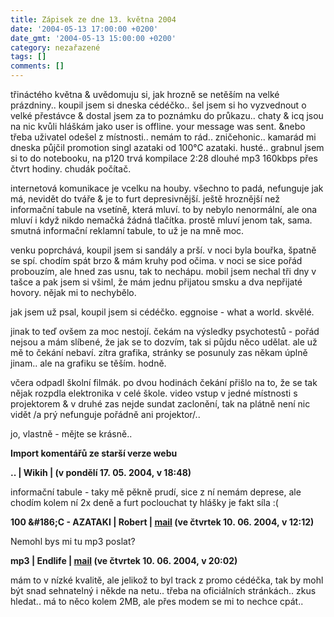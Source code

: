 ```yaml
---
title: Zápisek ze dne 13. května 2004
date: '2004-05-13 17:00:00 +0200'
date_gmt: '2004-05-13 15:00:00 +0200'
category: nezařazené
tags: []
comments: []
---
```

<p>třináctého května &amp; uvědomuju si, jak hrozně se netěším na velké prázdniny.. koupil jsem si dneska cédéčko..  šel jsem si ho vyzvednout o velké přestávce &amp; dostal jsem za to poznámku do průkazu.. chaty &amp; icq jsou  na nic kvůli hláškám jako user is offline. your message was sent. &amp;nebo třeba uživatel odešel z místnosti..  nemám to rád.. zničehonic.. kamarád mi dneska půjčil promotion singl azataki od 100&deg;C azataki. husté..  grabnul jsem si to do notebooku, na p120 trvá kompilace 2:28 dlouhé mp3 160kbps přes čtvrt hodiny. chudák  počítač.</p>
<p>internetová komunikace je vcelku na houby. všechno to padá, nefunguje jak má, nevidět do tváře &amp; je to  furt depresivnější. ještě hroznější než informační tabule na vsetíně, která mluví. to by nebylo nenormální,  ale ona mluví i když nikdo nemačká žádná tlačítka. prostě mluví jenom tak, sama. smutná informační reklamní  tabule, to už je na mně moc.</p>
<p>venku poprchává, koupil jsem si sandály a prší. v noci byla bouřka, špatně se spí. chodím spát brzo &amp;  mám kruhy pod očima. v noci se sice pořád probouzím, ale hned zas usnu, tak to nechápu. mobil jsem nechal tři  dny v tašce a pak jsem si všiml, že mám jednu přijatou smsku a dva nepřijaté hovory. nějak mi to nechybělo. </p>
<p>jak jsem už psal, koupil jsem si cédéčko. eggnoise - what a world. skvělé.</p>
<p>jinak to teď ovšem za moc nestojí. čekám na výsledky psychotestů - pořád nejsou a mám slíbené, že jak se  to dozvím, tak si půjdu něco udělat. ale už mě to čekání nebaví. zítra grafika, stránky se posunuly zas někam  úplně jinam.. ale na grafiku se těším. hodně.</p>
<p>včera odpadl školní filmák. po dvou hodinách čekání přišlo na to, že se tak nějak rozpdla elektronika v celé škole.  video vstup v jedné místnosti s projektorem &amp; v druhé zas nejde sundat zaclonění, tak na plátně není nic vidět  /a prý nefunguje pořádně ani projektor/..</p>
<p>jo, vlastně - mějte se krásně..</p>
<div class="import-komentaru">
<p><strong>Import komentářů ze starší verze webu</strong></p>
<div class="comment">
<p style="font-weight:bold"><span class="compredmet">..</span> | <span class="comname">Wikih</span> | (v&nbsp;pondělí&nbsp;17.&nbsp;05.&nbsp;2004,&nbsp;v&nbsp;18:48)</p>
<p>informační tabule - taky mě pěkně prudí, sice z ní nemám deprese, ale chodím kolem ní 2x deně a furt poclouchat ty hlášky je fakt síla :( </p>
</div>
<div class="comment">
<p style="font-weight:bold"><span class="compredmet">100 &amp;#186;C - AZATAKI</span> | <span class="comname">Robert</span> |  <a href="mailto:robertovo@centrum.cz">mail</a> (ve&nbsp;čtvrtek&nbsp;10.&nbsp;06.&nbsp;2004,&nbsp;v&nbsp;12:12)</p>
<p>Nemohl bys mi tu mp3 poslat? </p>
</div>
<div class="comment">
<p style="font-weight:bold"><span class="compredmet">mp3</span> | <span class="comname">Endlife</span> |  <a href="mailto:jan.martinek@post.cz">mail</a> (ve&nbsp;čtvrtek&nbsp;10.&nbsp;06.&nbsp;2004,&nbsp;v&nbsp;20:02)</p>
<p>mám to v nízké kvalitě, ale jelikož to byl track z promo cédéčka, tak by mohl být snad sehnatelný i někde na netu.. třeba na oficiálních stránkách.. zkus hledat.. má to něco kolem 2MB, ale přes modem se mi to nechce cpát.. </p>
</div>
</div>
